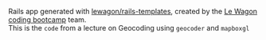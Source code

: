 Rails app generated with [lewagon/rails-templates](https://github.com/lewagon/rails-templates), created by the [Le Wagon coding bootcamp](https://www.lewagon.com) team.\
This is the `code` from a lecture on Geocoding using `geocoder` and `mapboxgl`
